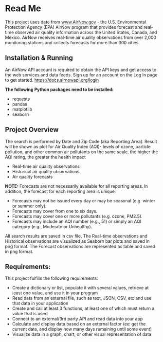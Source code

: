 # Read Me

This project uses date from www.AirNow.gov - the U.S. Environmental Protection Agency (EPA) AirNow program that provides forecast and real-time observed air quality information across the United States, Canada, and Mexico. AirNow receives real-time air quality observations from over 2,000 monitoring stations and collects forecasts for more than 300 cities.

## Installation & Running

An AirNow API account is required to obtain the API keys and get access to the web services and data feeds. Sign up for an account on the Log In page to get started. https://docs.airnowapi.org/login

**The following Python packages need to be installed:**
- requests
- pandas
- matplotlib
- seaborn

## Project Overview

The search is performed by Date and Zip Code (aka Reporting Area). Result will be shown as plot for Air Quality Index (AQI)-  levels of ozone, particle pollution, and other common air pollutants on the same scale, the higher the AQI rating, the greater the health impact
- Real-time air quality observations 
- Historical air quality observations 
- Air quality forecasts

**NOTE:** Forecasts are not necessarily available for all reporting areas. In addition, the forecast for each reporting area is unique:
* Forecasts may not be issued every day or may be seasonal (e.g. winter or summer only).
* Forecasts may cover from one to six days.
* Forecasts may cover one or more pollutants (e.g. ozone, PM2.5).
* Forecasts may include an AQI number (e.g., 51) or simply an AQI category (e.g., Moderate or Unhealthy).

All search results are saved in csv file. The Real-time observations and Historical observations are visualized as Seaborn bar plots and saved in png format. The Forecast observations are represented as table and saved in png format.

## Requirements:

This project fulfills the following requirements:
- Create a dictionary or list, populate it with several values, retrieve at least one value, and use it in your program
- Read data from an external file, such as text, JSON, CSV, etc and use that data in your application
- Create and call at least 3 functions, at least one of which must return a value that is used
- Connect to an external/3rd party API and read data into your app
- Calculate and display data based on an external factor (ex: get the current date, and display how many days remaining until some event)
- Visualize data in a graph, chart, or other visual representation of data

